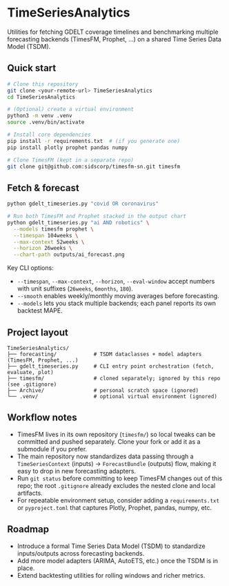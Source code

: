 # TimeSeriesAnalytics

Utilities for fetching GDELT coverage timelines and benchmarking multiple forecasting backends (TimesFM, Prophet, …) on a shared Time Series Data Model (TSDM).

## Quick start

```bash
# Clone this repository
git clone <your-remote-url> TimeSeriesAnalytics
cd TimeSeriesAnalytics

# (Optional) create a virtual environment
python3 -m venv .venv
source .venv/bin/activate

# Install core dependencies
pip install -r requirements.txt  # (if you generate one)
pip install plotly prophet pandas numpy

# Clone TimesFM (kept in a separate repo)
git clone git@github.com:sidscorp/timesfm-sn.git timesfm
```

## Fetch & forecast

```bash
python gdelt_timeseries.py "covid OR coronavirus"

# Run both TimesFM and Prophet stacked in the output chart
python gdelt_timeseries.py "ai AND robotics" \
  --models timesfm prophet \
  --timespan 104weeks \
  --max-context 52weeks \
  --horizon 26weeks \
  --chart-path outputs/ai_forecast.png
```

Key CLI options:
- `--timespan`, `--max-context`, `--horizon`, `--eval-window` accept numbers with unit suffixes (`26weeks`, `6months`, `180`).
- `--smooth` enables weekly/monthly moving averages before forecasting.
- `--models` lets you stack multiple backends; each panel reports its own backtest MAPE.

## Project layout

```
TimeSeriesAnalytics/
├── forecasting/            # TSDM dataclasses + model adapters (TimesFM, Prophet, ...)
├── gdelt_timeseries.py     # CLI entry point orchestration (fetch, evaluate, plot)
├── timesfm/                # cloned separately; ignored by this repo (see .gitignore)
├── Archive/                # personal scratch space (ignored)
└── .venv/                  # optional virtual environment (ignored)
```

## Workflow notes

- TimesFM lives in its own repository (`timesfm/`) so local tweaks can be committed and pushed separately. Clone your fork or add it as a submodule if you prefer.
- The main repository now standardizes data passing through a `TimeSeriesContext` (inputs) → `ForecastBundle` (outputs) flow, making it easy to drop in new forecasting adapters.
- Run `git status` before committing to keep TimesFM changes out of this repo; the root `.gitignore` already excludes the nested clone and local artifacts.
- For repeatable environment setup, consider adding a `requirements.txt` or `pyproject.toml` that captures Plotly, Prophet, pandas, numpy, etc.

## Roadmap

- Introduce a formal Time Series Data Model (TSDM) to standardize inputs/outputs across forecasting backends.
- Add more model adapters (ARIMA, AutoETS, etc.) once the TSDM is in place.
- Extend backtesting utilities for rolling windows and richer metrics.
